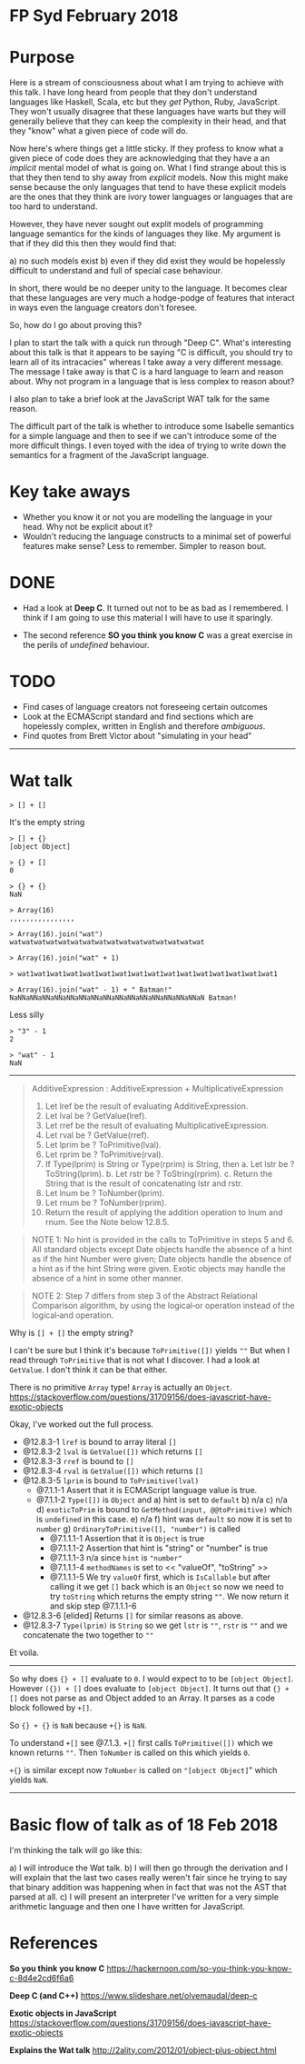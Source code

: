 # FP Syd February 2018

# Purpose

Here is a stream of consciousness about what I am trying to achieve with this
talk.  I have long heard from people that they don't understand languages like
Haskell, Scala, etc but they _get_ Python, Ruby, JavaScript. They won't usually
disagree that these languages have warts but they will generally believe that
they can keep the complexity in their head, and that they "know" what a given
piece of code will do.

Now here's where things get a little sticky. If they profess to know what a
given piece of code does they are acknowledging that they have a an _implicit_
mental model of what is going on. What I find strange about this is that they
then tend to shy away from _explicit_ models. Now this might make sense because
the only languages that tend to have these explicit models are the ones that
they think are ivory tower languages or languages that are too hard to
understand.

However, they have never sought out explit models of programming language
semantics for the kinds of languages they like. My argument is that if they did
this then they would find that:

a) no such models exist
b) even if they did exist they would be hopelessly difficult to understand
   and full of special case behaviour.

In short, there would be no deeper unity to the language. It becomes clear that
these languages are very much a hodge-podge of features that interact in ways
even the language creators don't foresee.

So, how do I go about proving this?

I plan to start the talk with a quick run through "Deep C". What's interesting
about this talk is that it appears to be saying "C is difficult, you should try
to learn all of its intracacies" whereas I take away a very different message.
The message I take away is that C is a hard language to learn and reason about.
Why not program in a language that is less complex to reason about?

I also plan to take a brief look at the JavaScript WAT talk for the same
reason.

The difficult part of the talk is whether to introduce some Isabelle semantics
for a simple language and then to see if we can't introduce some of the more
difficult things. I even toyed with the idea of trying to write down the
semantics for a fragment of the JavaScript language.

# Key take aways

- Whether you know it or not you are modelling the language in your
  head. Why not be explicit about it?
- Wouldn't reducing the language constructs to a minimal set of powerful
  features make sense? Less to remember. Simpler to reason bout.

# DONE

- Had a look at **Deep C**. It turned out not to be as bad as I remembered.
  I think if I am going to use this material I will have to use it sparingly.

- The second reference **SO you think you know C** was a great exercise
  in the perils of _undefined_ behaviour.

# TODO

- Find cases of language creators not foreseeing certain outcomes
- Look at the ECMAScript standard and find sections which are hopelessly complex, written in English and therefore _ambiguous_.
- Find quotes from Brett Victor about "simulating in your head"

--------------------------------------------------------------------------------

# Wat talk

    > [] + []

It's the empty string

    > [] + {}
    [object Object]

    > {} + []
    0

    > {} + {}
    NaN

    > Array(16)
    ,,,,,,,,,,,,,,,,

    > Array(16).join("wat")
    watwatwatwatwatwatwatwatwatwatwatwatwatwatwatwat

    > Array(16).join("wat" + 1)

    > wat1wat1wat1wat1wat1wat1wat1wat1wat1wat1wat1wat1wat1wat1wat1wat1

    > Array(16).join("wat" - 1) + " Batman!"
    NaNNaNNaNNaNNaNNaNNaNNaNNaNNaNNaNNaNNaNNaNNaNNaN Batman!

Less silly

    > "3" - 1
    2

    > "wat" - 1
    NaN

--------------------------------------------------------------------------------

> AdditiveExpression : AdditiveExpression + MultiplicativeExpression
> 1. Let lref be the result of evaluating AdditiveExpression.
> 2. Let lval be ? GetValue(lref).
> 3. Let rref be the result of evaluating MultiplicativeExpression.
> 4. Let rval be ? GetValue(rref).
> 5. Let lprim be ? ToPrimitive(lval).
> 6. Let rprim be ? ToPrimitive(rval).
> 7. If Type(lprim) is String or Type(rprim) is String, then
>    a. Let lstr be ? ToString(lprim).
>    b. Let rstr be ? ToString(rprim).
>    c. Return the String that is the result of concatenating lstr and rstr.
> 8. Let lnum be ? ToNumber(lprim).
> 9. Let rnum be ? ToNumber(rprim).
> 10. Return the result of applying the addition operation to lnum and rnum. See the Note below 12.8.5.

> NOTE 1: No hint is provided in the calls to ToPrimitive in steps 5 and 6. All
> standard objects except Date objects handle the absence of a hint as if the hint
> Number were given; Date objects handle the absence of a hint as if the hint
> String were given. Exotic objects may handle the absence of a hint in some other
> manner.

> NOTE 2: Step 7 differs from step 3 of the Abstract Relational Comparison
> algorithm, by using the logical‐or operation instead of the logical‐and operation.


Why is `[] + []` the empty string?

I can't be sure but I think it's because `ToPrimitive([])` yields `""`
But when I read through `ToPrimitive` that is not what I discover.
I had a look at `GetValue`. I don't think it can be that either.

There is no primitive `Array` type! `Array` is actually an `Object`.
https://stackoverflow.com/questions/31709156/does-javascript-have-exotic-objects

Okay, I've worked out the full process.

- @12.8.3-1 `lref` is bound to array literal `[]`
- @12.8.3-2 `lval` is `GetValue([])` which returns `[]`
- @12.8.3-3 `rref` is bound to `[]`
- @12.8.3-4 `rval` is `GetValue([])` which returns `[]`
- @12.8.3-5 `lprim` is bound to `ToPrimitive(lval)`
    - @7.1.1-1 Assert that it is ECMAScript language value is true.
    - @7.1.1-2 `Type([])` is `Object` and
      a) hint is set to `default`
      b) n/a
      c) n/a
      d) `exoticToPrim` is bound to `GetMethod(input, @@toPrimitive)` which is
         `undefined` in this case.
      e) n/a
      f) hint was `default` so now it is set to `number`
      g) `OrdinaryToPrimitive([], "number")` is called
        - @7.1.1.1-1 Assertion that it is `Object` is true
        - @7.1.1.1-2 Assertion that hint is "string" or "number" is true
        - @7.1.1.1-3 n/a since `hint` is `"number"`
        - @7.1.1.1-4 `methodNames` is set to << "valueOf", "toString" >>
        - @7.1.1.1-5 We try `valueOf` first, which is `IsCallable` but after calling
          it we get `[]` back which is an `Object` so now we need to try `toString`
          which returns the empty string `""`. We now return it and skip step @7.1.1.1-6
- @12.8.3-6 [elided] Returns `[]` for similar reasons as above.
- @12.8.3-7 `Type(lprim)` is `String` so we get `lstr` is `""`, `rstr` is `""`
  and we concatenate the two together to `""`

Et voila.

--------------------

So why does `{} + []` evaluate to `0`. I would expect to to be
`[object Object]`. However `({}) + []` does evaluate to `[object Object]`.
It turns out that `{} + []` does not parse as and Object added to an Array.
It parses as a code block followed by `+[]`.

So `{} + {}` is `NaN` because `+{}` is `NaN`.

To understand `+[]` see @7.1.3. `+[]` first calls `ToPrimitive([])` which we
known returns `""`. Then `ToNumber` is called on this which yields `0`.

`+{}` is similar except now `ToNumber` is called on `"[object Object]`" which
yields `NaN`.


--------------------------------------------------------------------------------

# Basic flow of talk as of 18 Feb 2018

I'm thinking the talk will go like this:

a) I will introduce the Wat talk.
b) I will then go through the derivation and I will explain that the last
   two cases really weren't fair since he trying to say that binary addition
   was happening when in fact that was not the AST that parsed at all.
c) I will present an interpreter I've written for a very simple arithmetic
   language and then one I have written for JavaScript.


# References

**So you think you know C**
https://hackernoon.com/so-you-think-you-know-c-8d4e2cd6f6a6

**Deep C (and C++)**
https://www.slideshare.net/olvemaudal/deep-c

**Exotic objects in JavaScript**
https://stackoverflow.com/questions/31709156/does-javascript-have-exotic-objects

**Explains the Wat talk**
http://2ality.com/2012/01/object-plus-object.html